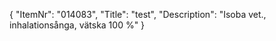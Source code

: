 {
  "ItemNr": "014083",
  "Title": "test",
  "Description": "Isoba vet., inhalationsånga, vätska 100 %"
}